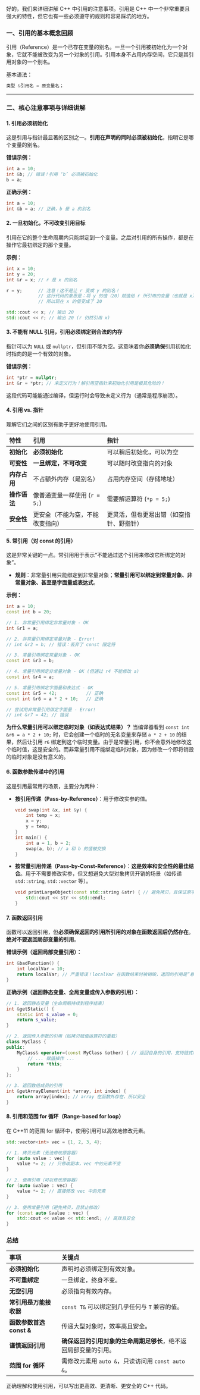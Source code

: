 好的，我们来详细讲解 C++ 中引用的注意事项。引用是 C++ 中一个非常重要且强大的特性，但它也有一些必须遵守的规则和容易踩坑的地方。

### 一、引用的基本概念回顾

引用（Reference）是一个已存在变量的别名。一旦一个引用被初始化为一个对象，它就不能被改变为另一个对象的引用。引用本身不占用内存空间，它只是其引用对象的一个别名。

基本语法：
```cpp
类型 &引用名 = 原变量名；
```

---

### 二、核心注意事项与详细讲解

#### 1. 引用必须初始化
这是引用与指针最显著的区别之一。**引用在声明的同时必须被初始化**，指明它是哪个变量的别名。

**错误示例：**
```cpp
int a = 10;
int &b; // 错误！引用 ‘b’ 必须被初始化
b = a;
```

**正确示例：**
```cpp
int a = 10;
int &b = a; // 正确，b 是 a 的别名
```

#### 2. 一旦初始化，不可改变引用目标
引用在它的整个生命周期内只能绑定到一个变量。之后对引用的所有操作，都是在操作它最初绑定的那个变量。

**示例：**
```cpp
int x = 10;
int y = 20;
int &r = x; // r 是 x 的别名

r = y;      // 注意！这不是让 r 变成 y 的别名！
            // 这行代码的意思是：将 y 的值（20）赋值给 r 所引用的变量（也就是 x）
            // 所以现在 x 的值变成了 20

std::cout << x; // 输出 20
std::cout << r; // 输出 20 (r 仍然引用 x)
```

#### 3. 不能有 NULL 引用，引用必须绑定到合法的内存
指针可以为 `NULL` 或 `nullptr`，但引用不能为空。这意味着你**必须确保**引用初始化时指向的是一个有效的对象。

**错误示例：**
```cpp
int *ptr = nullptr;
int &r = *ptr; // 未定义行为！解引用空指针来初始化引用是极其危险的！
```
这段代码可能能通过编译，但运行时会导致未定义行为（通常是程序崩溃）。

#### 4. 引用 vs. 指针
理解它们之间的区别有助于更好地使用引用。

| 特性         | 引用                             | 指针                                     |
| :----------- | :------------------------------- | :--------------------------------------- |
| **初始化**   | **必须初始化**                   | 可以稍后初始化，可以为空                 |
| **可变性**   | **一旦绑定，不可改变**           | 可以随时改变指向的对象                   |
| **内存占用** | 不占额外内存（是别名）           | 占用内存空间（存储地址）                 |
| **操作语法** | 像普通变量一样使用 (`r = 5;`)    | 需要解运算符 (`*p = 5;`)                 |
| **安全性**   | 更安全（不能为空，不能改变指向） | 更灵活，但也更易出错（如空指针、野指针） |

#### 5. 常引用（对 const 的引用）
这是非常关键的一点。常引用用于表示“不能通过这个引用来修改它所绑定的对象”。

*   **规则**：非常量引用只能绑定到非常量对象；**常量引用可以绑定到常量对象、非常量对象、甚至是字面量或表达式**。

**示例：**
```cpp
int a = 10;
const int b = 20;

// 1. 非常量引用绑定非常量对象 - OK
int &r1 = a;

// 2. 非常量引用绑定常量对象 - Error!
// int &r2 = b; // 错误：丢弃了 const 限定符

// 3. 常量引用绑定常量对象 - OK
const int &r3 = b;

// 4. 常量引用绑定非常量对象 - OK (但通过 r4 不能修改 a)
const int &r4 = a;

// 5. 常量引用绑定字面量和表达式 - OK
const int &r5 = 42;           // 正确
const int &r6 = a * 2 + 10;   // 正确

// 尝试用非常量引用绑定字面量 - Error!
// int &r7 = 42; // 错误
```

**为什么常量引用可以绑定临时对象（如表达式结果）？**
当编译器看到 `const int &r6 = a * 2 + 10;` 时，它会创建一个临时的无名变量来存储 `a * 2 + 10` 的结果，然后让引用 `r6` 绑定到这个临时变量。由于是常量引用，你不会意外地修改这个临时值，这是安全的。而非常量引用不能绑定临时对象，因为修改一个即将销毁的临时对象是没有意义的。

#### 6. 函数参数传递中的引用
这是引用最常用的场景，主要分为两种：

*   **按引用传递（Pass-by-Reference）**：用于修改实参的值。
    ```cpp
    void swap(int &x, int &y) {
        int temp = x;
        x = y;
        y = temp;
    }
    int main() {
        int a = 1, b = 2;
        swap(a, b); // a 和 b 的值被交换
    }
    ```

*   **按常量引用传递（Pass-by-Const-Reference）**：**这是效率和安全性的最佳结合**。用于不需要修改实参，但又想避免大型对象拷贝开销的场景（如传递 `std::string`, `std::vector` 等）。
    ```cpp
    void printLargeObject(const std::string &str) { // 避免拷贝，且保证原字符串不被修改
        std::cout << str << std::endl;
    }
    ```

#### 7. 函数返回引用
函数可以返回引用，但**必须确保返回的引用所引用的对象在函数返回后仍然存在**。**绝对不要返回局部变量的引用**。

**错误示例（返回局部变量引用）：**
```cpp
int &badFunction() {
    int localVar = 10;
    return localVar; // 严重错误！localVar 在函数结束时被销毁，返回的引用是“悬空引用”
}
```

**正确示例（返回静态变量、全局变量或传入参数的引用）：**
```cpp
// 1. 返回静态变量（生命周期持续到程序结束）
int &getStatic() {
    static int s_value = 0;
    return s_value;
}

// 2. 返回传入参数的引用（如拷贝赋值运算符的重载）
class MyClass {
public:
    MyClass& operator=(const MyClass &other) { // 返回自身的引用，支持链式赋值 (a = b = c)
        // ... 赋值操作 ...
        return *this;
    }
};

// 3. 返回数组成员的引用
int &getArrayElement(int *array, int index) {
    return array[index]; // array 在函数外存在，所以安全
}
```

#### 8. 引用和范围 for 循环（Range-based for loop）
在 C++11 的范围 for 循环中，使用引用可以高效地修改元素。

```cpp
std::vector<int> vec = {1, 2, 3, 4};

// 1. 拷贝元素（无法修改原容器）
for (auto value : vec) {
    value *= 2; // 只修改副本，vec 中的元素不变
}

// 2. 使用引用（可以修改原容器）
for (auto &value : vec) {
    value *= 2; // 直接修改 vec 中的元素
}

// 3. 使用常量引用（避免拷贝，且禁止修改）
for (const auto &value : vec) {
    std::cout << value << std::endl; // 高效且安全
}
```

### 总结

| 事项                     | 关键点                                                       |
| :----------------------- | :----------------------------------------------------------- |
| **必须初始化**           | 声明时必须绑定到有效对象。                                   |
| **不可重绑定**           | 一旦绑定，终身不变。                                         |
| **无空引用**             | 必须指向有效内存。                                           |
| **常引用是万能接收器**   | `const T&` 可以绑定到几乎任何与 `T` 兼容的值。               |
| **函数参数首选 const &** | 传递大型对象时，效率高且安全。                               |
| **谨慎返回引用**         | **确保返回的引用对象的生命周期足够长**，绝不返回局部变量的引用。 |
| **范围 for 循环**        | 需修改元素用 `auto &`，只读访问用 `const auto &`。           |

正确理解和使用引用，可以写出更高效、更清晰、更安全的 C++ 代码。